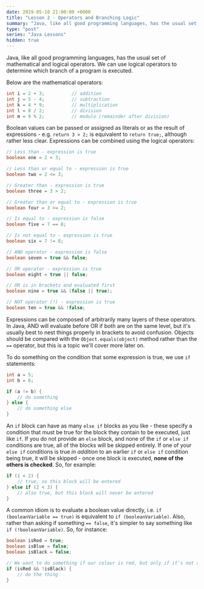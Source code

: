```yaml
---
date: 2019-05-10 21:00:00 +0000
title: "Lesson 2 - Operators and Branching Logic"
summary: "Java, like all good programming languages, has the usual set of mathematical and logical operators. We can use logical operators to determine which branch of a program is executed."
type: "post"
series: "Java Lessons"
hidden: true
---
```


Java, like all good programming languages, has the usual set of mathematical and logical operators. We can use logical operators to determine which branch of a program is executed.

Below are the mathematical operators:

```java
int i = 2 + 3;          // addition
int j = 5 - 4;          // subtraction
int k = 4 * 9;          // multiplication
int l = 8 / 2;          // division
int m = 9 % 2;          // modulo (remainder after division)
```

Boolean values can be passed or assigned as literals or as the result of expressions - e.g. `return 3 > 2;` is equivalent to `return true;`, although rather less clear. Expressions can be combined using the logical operators:

```java
// Less than - expression is true
boolean one = 2 < 3;

// Less than or equal to - expression is true
boolean two = 2 <= 3;

// Greater than - expression is true
boolean three = 3 > 2;

// Greater than or equal to - expression is true
boolean four = 3 >= 2;

// Is equal to - expression is false
boolean five = 7 == 8;

// Is not equal to - expression is true
boolean six = 7 != 8;

// AND operator - expression is false
boolean seven = true && false;

// OR operator - expression is true
boolean eight = true || false;

// OR is in brackets and evaluated first
boolean nine = true && (false || true);

// NOT operator (!) - expression is true
boolean ten = true && !false;
```

Expressions can be composed of arbitrarily many layers of these operators. In Java, AND will evaluate before OR if both are on the same level, but it's usually best to nest things properly in brackets to avoid confusion. Objects should be compared with the `Object.equals(object)` method rather than the `==` operator, but this is a topic we'll cover more later on.

To do something on the condition that some expression is true, we use `if` statements:

```java
int a = 5;
int b = 6;

if (a != b) {
    // do something
} else {
    // do something else
}
```

An `if` block can have as many `else if` blocks as you like - these specify a condition that must be true for the block they contain to be executed, just like `if`. If you do not provide an `else` block, and none of the `if` or `else if` conditions are true, all of the blocks will be skipped entirely. If one of your `else if` conditions is true _in addition_ to an earlier `if` or `else if` condition being true, it will be skipped - once one block is executed, **none of the others is checked**. So, for example:

```java
if (1 < 2) {
    // true, so this block will be entered
} else if (2 < 3) {
    // also true, but this block will never be entered
}
```

A common idiom is to evaluate a boolean value directly, i.e. `if (booleanVariable == true)` is equivalent to `if (booleanVariable)`. Also, rather than asking if something `== false`, it's simpler to say something like `if (!booleanVariable)`. So, for instance:

```java
boolean isRed = true;
boolean isBlue = false;
boolean isBlack = false;

// We want to do something if our colour is red, but only if it's not also black
if (isRed && !isBlack) {
    // do the thing
}
```
